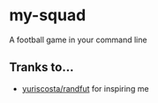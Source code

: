 # my-squad
A football game in your command line

## Tranks to...
- [yuriscosta/randfut](//github.com/yuriscosta/randfut) for inspiring me
